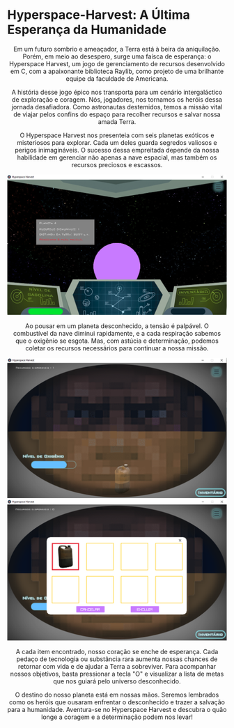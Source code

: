 # Hyperspace-Harvest: A Última Esperança da Humanidade

<center>
<p>Em um futuro sombrio e ameaçador, a Terra está à beira da aniquilação. Porém, em meio ao desespero, surge uma faísca de esperança: o Hyperspace Harvest, um jogo de gerenciamento de recursos desenvolvido em C, com a apaixonante biblioteca Raylib, como projeto de uma brilhante equipe da faculdade de Americana.</p>
  <p>A história desse jogo épico nos transporta para um cenário intergaláctico de exploração e coragem. Nós, jogadores, nos tornamos os heróis dessa jornada desafiadora. Como astronautas destemidos, temos a missão vital de viajar pelos confins do espaço para recolher recursos e salvar nossa amada Terra.</p>
  <p>O Hyperspace Harvest nos presenteia com seis planetas exóticos e misteriosos para explorar. Cada um deles guarda segredos valiosos e perigos inimagináveis. O sucesso dessa empreitada depende da nossa habilidade em gerenciar não apenas a nave espacial, mas também os recursos preciosos e escassos.</p>
  <img src="https://github.com/MilenyClemente/Hyperspace-Harvest/blob/main/assets/Jogo/Tela1.png">
  <p>Ao pousar em um planeta desconhecido, a tensão é palpável. O combustível da nave diminui rapidamente, e a cada respiração sabemos que o oxigênio se esgota. Mas, com astúcia e determinação, podemos coletar os recursos necessários para continuar a nossa missão.</p>
   <img src="https://github.com/MilenyClemente/Hyperspace-Harvest/blob/main/assets/Jogo/TelaPlaneta.png">
   <img src="https://github.com/MilenyClemente/Hyperspace-Harvest/blob/main/assets/Jogo/TelaInventario.png">
  <p>A cada item encontrado, nosso coração se enche de esperança. Cada pedaço de tecnologia ou substância rara aumenta nossas chances de retornar com vida e de ajudar a Terra a sobreviver. Para acompanhar nossos objetivos, basta pressionar a tecla "O" e visualizar a lista de metas que nos guiará pelo universo desconhecido.</p>
  <p>O destino do nosso planeta está em nossas mãos. Seremos lembrados como os heróis que ousaram enfrentar o desconhecido e trazer a salvação para a humanidade. Aventura-se no Hyperspace Harvest e descubra o quão longe a coragem e a determinação podem nos levar!</p>
</center>

